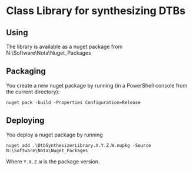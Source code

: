 # Class Library for synthesizing DTBs

## Using

The library is available as a nuget package from N:\Software\Nota\Nuget_Packages

## Packaging

You create a new nuget package by running (in a PowerShell console from the current directory):

```
nuget pack -build -Properties Configuration=Release
```

## Deploying

You deploy a nuget package by running

```
nuget add .\DtbSynthesizerLibrary.X.Y.Z.W.nupkg -Source N:\Software\Nota\Nuget_Packages
```

Where `Y.X.Z.W` is the package version.

